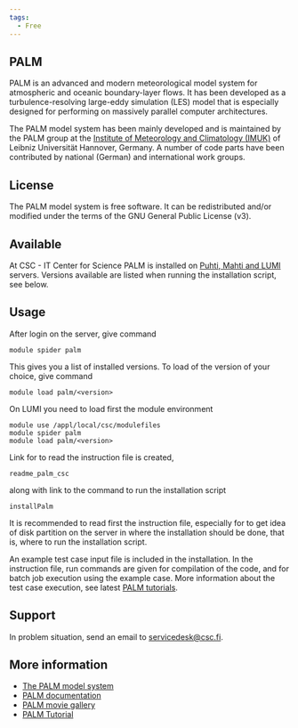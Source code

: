 ```yaml
---
tags:
  - Free
---
```


## PALM

PALM is an advanced and modern meteorological model system for atmospheric and oceanic boundary-layer flows. It has been developed as a turbulence-resolving large-eddy simulation (LES) model that is especially designed for performing on massively parallel computer architectures. 

The PALM model system has been mainly developed and is maintained by the ​PALM group at the ​[Institute of Meteorology and Climatology (IMUK)](https://www.muk.uni-hannover.de/?&L=1) of Leibniz Universität Hannover, Germany. A number of code parts have been contributed by national (German) and international work groups. 

## License

The PALM model system is free software. It can be redistributed and/or modified under the terms of the GNU General Public License (v3). 
## Available

At CSC - IT Center for Science PALM is installed on [Puhti, Mahti and LUMI](../computing/available-systems.md) servers.  Versions available are listed when running the installation script, see below.

## Usage

After login on the server, give command

    module spider palm

This gives you a list of installed versions.  To load of the version of your choice, give command

    module load palm/<version>
    
On LUMI you need to load first the module environment
  
    module use /appl/local/csc/modulefiles
    module spider palm
    module load palm/<version>

Link for to read the instruction file is created,

    readme_palm_csc

along with link to the command to run the installation script

    installPalm

It is recommended to read first the instruction file, especially for to get idea of disk partition on the server in where the installation should be done, that is, where to run the installation script.

An example test case input file is included in the installation.  In the instruction file, run commands are given for compilation of the code, and for batch job execution using the example case.   More information about the test case execution, see latest [PALM tutorials](https://palm.muk.uni-hannover.de/trac/wiki/doc/tut/palm#Exercisepresentations).

## Support

In problem situation, send an email to servicedesk@csc.fi.

## More information

* [The PALM model system](https://palm.muk.uni-hannover.de/trac)
* [PALM documentation](https://palm.muk.uni-hannover.de/trac/wiki/doc)
* [PALM movie gallery](https://palm.muk.uni-hannover.de/trac/wiki/gallery/movies)
* [PALM Tutorial](https://palm.muk.uni-hannover.de/trac/wiki/doc/tut/palm#Exercisepresentations)



